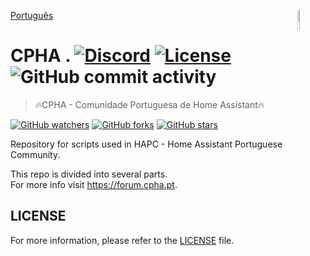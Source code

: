 [Português](./README.md)
[<img src="https://avatars.githubusercontent.com/u/88738079?s=400&u=ca61a124c283d03a55afefbb7b9b98dfbd6e135e&v=4" alt="Logo of the project" align="right" width="9%" height="9%">](https://forum.cpha.pt)
  
# CPHA . [![Discord](https://img.shields.io/discord/494714310518505472?style=plastic)](https://discord.gg/Mh9mTEA) [![License](https://img.shields.io/github/license/CPHApt/install-scripts?style=plastic)](https://github.com/CPHApt/install-scripts/blob/main/LICENSE) ![GitHub commit activity](https://img.shields.io/github/commit-activity/w/CPHApt/install-scripts?style=plastic)
> 🔥CPHA - Comunidade Portuguesa de Home Assistant🔥  
  
[![GitHub watchers](https://img.shields.io/github/watchers/CPHApt/install-scripts.svg?style=social&label=Watch)](https://GitHub.com/CPHApt/cpha_examples/watchers/) 
[![GitHub forks](https://img.shields.io/github/forks/CPHApt/install-scripts.svg?style=social&label=Fork)](https://GitHub.com/CPHApt/cpha_examples/network/)
[![GitHub stars](https://img.shields.io/github/stars/CPHApt/install-scripts.svg?style=social&label=Star)](https://GitHub.com/CPHApt/cpha_examples/stargazers/)  

Repository for scripts used in HAPC - Home Assistant Portuguese Community.  
  
This repo is divided into several parts.  
For more info visit https://forum.cpha.pt.

## LICENSE

For more information, please refer to the [LICENSE](LICENSE) file.
